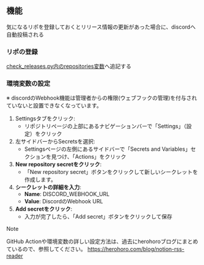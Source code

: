

## 機能

気になるリポを登録しておくとリリース情報の更新があった場合に、discordへ自動投稿される

### リポの登録

[check_releases.py内のrepositories変数](https://github.com/herohoro/releaseAutoDiscoPost/blob/fbdb205fcb50dffb8c764f81b0bd8d69b2cc8d7d/check_releases.py#L33-L36)へ追記する


### 環境変数の設定

※ discordのWebhook機能は管理者からの権限(ウェブフックの管理)を付与されていないと設置できなくなっています。

1. Settingsタブをクリック:
    - リポジトリページの上部にあるナビゲーションバーで「Settings」（設定）をクリック
2. 左サイドバーからSecretsを選択:
    - Settingsページの左側にあるサイドバーで「Secrets and Variables」セクションを見つけ、「Actions」をクリック
4. **New repository secretをクリック**:
    - 「New repository secret」ボタンをクリックして新しいシークレットを作成します。
5. **シークレットの詳細を入力**:
    - **Name**: DISCORD_WEBHOOK_URL
    - **Value**: DiscordのWebhook URL
6. **Add secretをクリック**:
    - 入力が完了したら、「Add secret」ボタンをクリックして保存



> [!NOTE]
> GitHub Actionや環境変数の詳しい設定方法は、過去にherohoroブログにまとめているので、参照してください。
> https://herohoro.com/blog/notion-rss-reader


